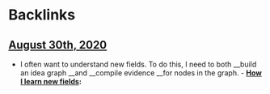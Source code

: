 
# Backlinks
## [August 30th, 2020](<August 30th, 2020.md>)
- I often want to understand new fields. To do this, I need to both __build an idea graph __and __compile evidence __for nodes in the graph.
                    - **[How I learn new fields](<How I learn new fields.md>):**

